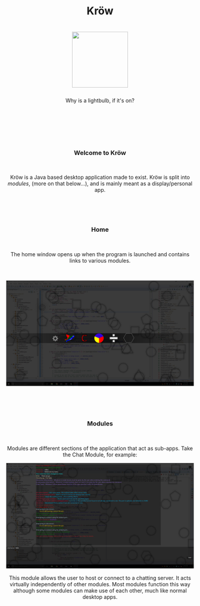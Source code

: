 <h1 align="center">Kröw</h1>
<h1 align="center"><img width="150px" height="150px" src="https://avatars0.githubusercontent.com/u/23391923?v=3&s=460"></img></h1>
<p align="center">Why is a lightbulb, if it's on?</p>
<br>
<br>
<br>
<br>
<br>
<h3 align="center">Welcome to Kröw</h3>
<br>
<p align="center">Kröw is a Java based desktop application made to exist. Kröw is split into <em>modules</em>, (more on that below...), and is mainly meant as a display/personal app.</p>
<br>
<br>
<br>
<h3 align="center">Home</h3>
<br>
<p align="center">The home window opens up when the program is launched and contains links to various modules.</p>
<br>
<p align="center"><img src="/.screenshots/v0.8.1-beta/Home.PNG"></img></p>
<br>
<br>
<br>
<h3 align="center" id="Modules">Modules</h3>
<br>
<p align="center">Modules are different sections of the application that act as sub-apps. Take the Chat Module, for example:</p>
<p align="center"><img src="/.screenshots/v0.8.1-beta/ChatRoom.PNG"></img></p>
<p align="center">This module allows the user to host or connect to a chatting server. It acts virtually independently of other modules. Most modules function this way although some modules can make use of each other, much like normal desktop apps.

